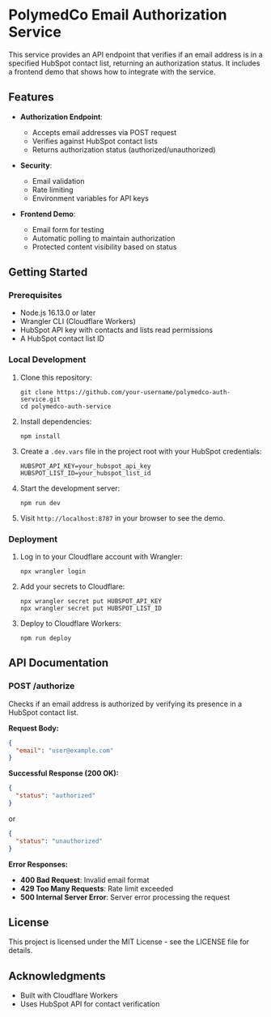 # PolymedCo Email Authorization Service

This service provides an API endpoint that verifies if an email address is in a specified HubSpot contact list, returning an authorization status. It includes a frontend demo that shows how to integrate with the service.

## Features

- **Authorization Endpoint**:
  - Accepts email addresses via POST request
  - Verifies against HubSpot contact lists
  - Returns authorization status (authorized/unauthorized)

- **Security**:
  - Email validation
  - Rate limiting
  - Environment variables for API keys

- **Frontend Demo**:
  - Email form for testing
  - Automatic polling to maintain authorization
  - Protected content visibility based on status

## Getting Started

### Prerequisites

- Node.js 16.13.0 or later
- Wrangler CLI (Cloudflare Workers)
- HubSpot API key with contacts and lists read permissions
- A HubSpot contact list ID

### Local Development

1. Clone this repository:
   ```
   git clone https://github.com/your-username/polymedco-auth-service.git
   cd polymedco-auth-service
   ```

2. Install dependencies:
   ```
   npm install
   ```

3. Create a `.dev.vars` file in the project root with your HubSpot credentials:
   ```
   HUBSPOT_API_KEY=your_hubspot_api_key
   HUBSPOT_LIST_ID=your_hubspot_list_id
   ```

4. Start the development server:
   ```
   npm run dev
   ```

5. Visit `http://localhost:8787` in your browser to see the demo.

### Deployment

1. Log in to your Cloudflare account with Wrangler:
   ```
   npx wrangler login
   ```

2. Add your secrets to Cloudflare:
   ```
   npx wrangler secret put HUBSPOT_API_KEY
   npx wrangler secret put HUBSPOT_LIST_ID
   ```

3. Deploy to Cloudflare Workers:
   ```
   npm run deploy
   ```

## API Documentation

### POST /authorize

Checks if an email address is authorized by verifying its presence in a HubSpot contact list.

**Request Body:**
```json
{
  "email": "user@example.com"
}
```

**Successful Response (200 OK):**
```json
{
  "status": "authorized"
}
```
or
```json
{
  "status": "unauthorized"
}
```

**Error Responses:**

- **400 Bad Request**: Invalid email format
- **429 Too Many Requests**: Rate limit exceeded
- **500 Internal Server Error**: Server error processing the request

## License

This project is licensed under the MIT License - see the LICENSE file for details.

## Acknowledgments

- Built with Cloudflare Workers
- Uses HubSpot API for contact verification 